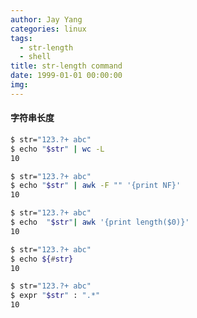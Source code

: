 ```yaml
---
author: Jay Yang
categories: linux
tags: 
  - str-length 
  - shell
title: str-length command
date: 1999-01-01 00:00:00
img:
---
```


#### 字符串长度

```bash
$ str="123.?+ abc"
$ echo "$str" | wc -L
10
```

```bash
$ str="123.?+ abc"
$ echo "$str" | awk -F "" '{print NF}'
10
```

```bash
$ str="123.?+ abc"
$ echo  "$str"| awk '{print length($0)}'
10
```

```bash
$ str="123.?+ abc"
$ echo ${#str}
10
```

```bash
$ str="123.?+ abc"
$ expr "$str" : ".*"
10
```
